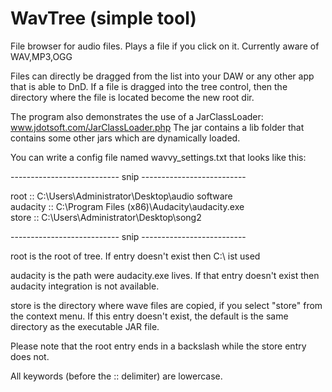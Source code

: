 # WavTree (simple tool)

File browser for audio files. Plays a file if you click on it. Currently aware of WAV,MP3,OGG

Files can directly be dragged from the list into your DAW or any other app that is able to DnD.
If a file is dragged into the tree control, then the directory where the file is located become 
the new root dir. 

The program also demonstrates the use of a JarClassLoader: www.jdotsoft.com/JarClassLoader.php
The jar contains a lib folder that contains some other jars which are dynamically loaded.

You can write a config file named wavvy_settings.txt that looks like 
this:

--------------------------- snip --------------------------

root :: C:\Users\Administrator\Desktop\audio software\
audacity :: C:\Program Files (x86)\Audacity\audacity.exe  
store :: C:\Users\Administrator\Desktop\song2

--------------------------- snip --------------------------

root is the root of tree. If entry doesn't exist then C:\ ist used

audacity is the path were audacity.exe lives. If that entry doesn't exist
then audacity integration is not available. 

store is the directory where wave files are copied, if you select "store" from the context menu.
If this entry doesn't exist, the default is the same directory as the 
executable JAR file.

Please note that the root entry ends in a backslash while the store 
entry does not.

All keywords (before the :: delimiter) are lowercase.